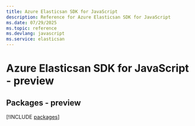 ```yaml
---
title: Azure Elasticsan SDK for JavaScript
description: Reference for Azure Elasticsan SDK for JavaScript
ms.date: 07/29/2025
ms.topic: reference
ms.devlang: javascript
ms.service: elasticsan
---
```

# Azure Elasticsan SDK for JavaScript - preview
## Packages - preview
[!INCLUDE [packages](elasticsan-index.md)]